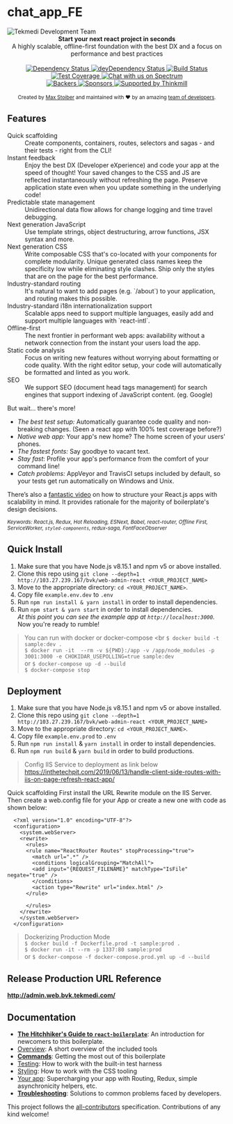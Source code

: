 # chat_app_FE
<img src="http://tekmedi.com/images/logo/logo_tekmedi.jpg" alt="Tekmedi Development Team" align="center" />


<br />

<div align="center"><strong>Start your next react project in seconds</strong></div>
<div align="center">A highly scalable, offline-first foundation with the best DX and a focus on performance and best practices</div>

<br />

<div align="center">
  <!-- Dependency Status -->
  <a href="https://david-dm.org/react-boilerplate/react-boilerplate">
    <img src="https://david-dm.org/react-boilerplate/react-boilerplate.svg" alt="Dependency Status" />
  </a>
  <!-- devDependency Status -->
  <a href="https://david-dm.org/react-boilerplate/react-boilerplate#info=devDependencies">
    <img src="https://david-dm.org/react-boilerplate/react-boilerplate/dev-status.svg" alt="devDependency Status" />
  </a>
  <!-- Build Status -->
  <a href="https://travis-ci.org/react-boilerplate/react-boilerplate">
    <img src="https://travis-ci.org/react-boilerplate/react-boilerplate.svg" alt="Build Status" />
  </a>
  <!-- Test Coverage -->
  <a href="https://coveralls.io/r/react-boilerplate/react-boilerplate">
    <img src="https://coveralls.io/repos/github/react-boilerplate/react-boilerplate/badge.svg" alt="Test Coverage" />
  </a>
  <a href="https://spectrum.chat/react-boilerplate">
  <img alt="Chat with us on Spectrum" src="https://withspectrum.github.io/badge/badge.svg" />
</a>

</div>
<div align="center">
    <!-- Backers -->
  <a href="#backers">
    <img src="https://opencollective.com/react-boilerplate/backers/badge.svg" alt="Backers" />
  </a>
      <!-- Sponsors -->
  <a href="#sponsors">
    <img src="https://opencollective.com/react-boilerplate/sponsors/badge.svg" alt="Sponsors" />
  </a>
  <a href="http://thinkmill.com.au/?utm_source=github&utm_medium=badge&utm_campaign=react-boilerplate">
    <img alt="Supported by Thinkmill" src="https://thinkmill.github.io/badge/heart.svg" />
  </a>
</div>

<br />

<div align="center">
  <sub>Created by <a href="https://twitter.com/mxstbr">Max Stoiber</a> and maintained with ❤️ by an amazing <a href="https://github.com/orgs/react-boilerplate/people">team of developers</a>.</sub>
</div>

## Features

<dl>
  <dt>Quick scaffolding</dt>
  <dd>Create components, containers, routes, selectors and sagas - and their tests - right from the CLI!</dd>

  <dt>Instant feedback</dt>
  <dd>Enjoy the best DX (Developer eXperience) and code your app at the speed of thought! Your saved changes to the CSS and JS are reflected instantaneously without refreshing the page. Preserve application state even when you update something in the underlying code!</dd>

  <dt>Predictable state management</dt>
  <dd>Unidirectional data flow allows for change logging and time travel debugging.</dd>

  <dt>Next generation JavaScript</dt>
  <dd>Use template strings, object destructuring, arrow functions, JSX syntax and more.</dd>

  <dt>Next generation CSS</dt>
  <dd>Write composable CSS that's co-located with your components for complete modularity. Unique generated class names keep the specificity low while eliminating style clashes. Ship only the styles that are on the page for the best performance.</dd>

  <dt>Industry-standard routing</dt>
  <dd>It's natural to want to add pages (e.g. `/about`) to your application, and routing makes this possible.</dd>

  <dt>Industry-standard i18n internationalization support</dt>
  <dd>Scalable apps need to support multiple languages, easily add and support multiple languages with `react-intl`.</dd>

  <dt>Offline-first</dt>
  <dd>The next frontier in performant web apps: availability without a network connection from the instant your users load the app.</dd>

  <dt>Static code analysis</dt>
  <dd>Focus on writing new features without worrying about formatting or code quality. With the right editor setup, your code will automatically be formatted and linted as you work.</dd>

  <dt>SEO</dt>
  <dd>We support SEO (document head tags management) for search engines that support indexing of JavaScript content. (eg. Google)</dd>
</dl>

But wait... there's more!

- _The best test setup:_ Automatically guarantee code quality and non-breaking
  changes. (Seen a react app with 100% test coverage before?)
- _Native web app:_ Your app's new home? The home screen of your users' phones.
- _The fastest fonts:_ Say goodbye to vacant text.
- _Stay fast_: Profile your app's performance from the comfort of your command
  line!
- _Catch problems:_ AppVeyor and TravisCI setups included by default, so your
  tests get run automatically on Windows and Unix.

There’s also a <a href="https://vimeo.com/168648012">fantastic video</a> on how to structure your React.js apps with scalability in mind. It provides rationale for the majority of boilerplate's design decisions.

<sub><i>Keywords: React.js, Redux, Hot Reloading, ESNext, Babel, react-router, Offline First, ServiceWorker, `styled-components`, redux-saga, FontFaceObserver</i></sub>

## Quick Install

1.  Make sure that you have Node.js v8.15.1 and npm v5 or above installed.
2.  Clone this repo using `git clone --depth=1 http://103.27.239.167/bvk/web-admin-react <YOUR_PROJECT_NAME>`
3.  Move to the appropriate directory: `cd <YOUR_PROJECT_NAME>`.<br />
4.  Copy file `example.env.dev` to `.env`
5.  Run `npm run install & yarn install` in order to install dependencies.<br />
6.  Run `npm start & yarn start` in order to install dependencies.<br />
    _At this point you can see the example app at `http://localhost:3000`._
  Now you're ready to rumble!

> You can run with docker or docker-compose <br
  `$ docker build -t sample:dev .` <br>
  `$ docker run -it  --rm -v ${PWD}:/app -v /app/node_modules -p 3001:3000 -e CHOKIDAR_USEPOLLING=true sample:dev` <br>
  or
  `$ docker-compose up -d --build` <br>
  `$ docker-compose stop` <br>
## Deployment
1.  Make sure that you have Node.js v8.15.1 and npm v5 or above installed.
2.  Clone this repo using `git clone --depth=1 http://103.27.239.167/bvk/web-admin-react <YOUR_PROJECT_NAME>`
3.  Move to the appropriate directory: `cd <YOUR_PROJECT_NAME>`.<br />
4.  Copy file `example.env.prod` to `.env`
5.  Run `npm run install` & `yarn install` in order to install dependencies.
6.  Run `npm run build` & `yarn build` in order to build productions.

> Config IIS Service to deployment as link below https://inthetechpit.com/2019/06/13/handle-client-side-routes-with-iis-on-page-refresh-react-app/

Quick scaffolding First install the URL Rewrite module on the IIS Server. Then create a web.config file for your App or create a new one with code as shown below:
```
  <?xml version="1.0" encoding="UTF-8"?>
  <configuration>
    <system.webServer>
    <rewrite>
      <rules>
      <rule name="ReactRouter Routes" stopProcessing="true">
        <match url=".*" />
        <conditions logicalGrouping="MatchAll">
        <add input="{REQUEST_FILENAME}" matchType="IsFile" negate="true" />
        </conditions>
        <action type="Rewrite" url="index.html" />
      </rule>

      </rules>
    </rewrite>
    </system.webServer>
  </configuration>
```
> Dockerizing Production Mode <br>
  `$ docker build -f Dockerfile.prod -t sample:prod .`<br>
  `$ docker run -it --rm -p 1337:80 sample:prod` <br>
  or
  `$ docker-compose -f docker-compose.prod.yml up -d --build`

## Release Production URL Reference
  <div align="left">
    <strong>
      <a href="http://admin.web.bvk.tekmedi.com/">http://admin.web.bvk.tekmedi.com/</a>
    </strong>
  </div>

## Documentation

- [**The Hitchhiker's Guide to `react-boilerplate`**](docs/general/introduction.md): An introduction for newcomers to this boilerplate.
- [Overview](docs/general): A short overview of the included tools
- [**Commands**](docs/general/commands.md): Getting the most out of this boilerplate
- [Testing](docs/testing): How to work with the built-in test harness
- [Styling](docs/css): How to work with the CSS tooling
- [Your app](docs/js): Supercharging your app with Routing, Redux, simple
  asynchronicity helpers, etc.
- [**Troubleshooting**](docs/general/gotchas.md): Solutions to common problems faced by developers.

<!-- ALL-CONTRIBUTORS-LIST:END -->

This project follows the [all-contributors](https://github.com/all-contributors/all-contributors) specification. Contributions of any kind welcome!
